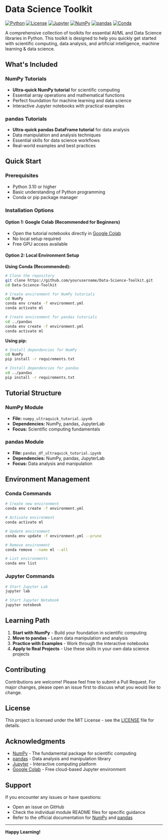 # Data Science Toolkit

[![Python](https://img.shields.io/badge/Python-3.10+-blue.svg)](https://www.python.org/downloads/)
[![License](https://img.shields.io/badge/License-MIT-green.svg)](LICENSE)
[![Jupyter](https://img.shields.io/badge/Jupyter-Notebook-orange.svg)](https://jupyter.org/)
[![NumPy](https://img.shields.io/badge/NumPy-1.24+-blue.svg)](https://numpy.org/)
[![pandas](https://img.shields.io/badge/Pandas-2.0+-blue.svg)](https://pandas.pydata.org/)
[![Conda](https://img.shields.io/badge/Conda-Environment-green.svg)](https://docs.conda.io/)

A comprehensive collection of toolkits for essential AI/ML and Data Science libraries in Python. This toolkit is designed to help you quickly get started with scientific computing, data analysis, and artificial intelligence, machine learning & data science.

## What's Included

### NumPy Tutorials
- **Ultra-quick NumPy tutorial** for scientific computing
- Essential array operations and mathematical functions
- Perfect foundation for machine learning and data science
- Interactive Jupyter notebooks with practical examples

### pandas Tutorials  
- **Ultra-quick pandas DataFrame tutorial** for data analysis
- Data manipulation and analysis techniques
- Essential skills for data science workflows
- Real-world examples and best practices

## Quick Start

### Prerequisites
- Python 3.10 or higher
- Basic understanding of Python programming
- Conda or pip package manager

### Installation Options

#### Option 1: Google Colab (Recommended for Beginners)
- Open the tutorial notebooks directly in [Google Colab](https://colab.research.google.com/)
- No local setup required
- Free GPU access available

#### Option 2: Local Environment Setup

**Using Conda (Recommended):**
```bash
# Clone the repository
git clone https://github.com/yourusername/Data-Science-Toolkit.git
cd Data-Science-Toolkit

# Create environment for NumPy tutorials
cd NumPy
conda env create -f environment.yml
conda activate ml

# Create environment for pandas tutorials  
cd ../pandas
conda env create -f environment.yml
conda activate ml
```

**Using pip:**
```bash
# Install dependencies for NumPy
cd NumPy
pip install -r requirements.txt

# Install dependencies for pandas
cd ../pandas  
pip install -r requirements.txt
```

## Tutorial Structure

### NumPy Module
- **File:** `numpy_ultraquick_tutorial.ipynb`
- **Dependencies:** NumPy, pandas, JupyterLab
- **Focus:** Scientific computing fundamentals

### pandas Module  
- **File:** `pandas_df_ultraquick_tutorial.ipynb`
- **Dependencies:** NumPy, pandas, JupyterLab
- **Focus:** Data analysis and manipulation

## Environment Management

### Conda Commands
```bash
# Create new environment
conda env create -f environment.yml

# Activate environment
conda activate ml

# Update environment
conda env update -f environment.yml --prune

# Remove environment
conda remove --name ml --all

# List environments
conda env list
```

### Jupyter Commands
```bash
# Start Jupyter Lab
jupyter lab

# Start Jupyter Notebook
jupyter notebook
```

## Learning Path

1. **Start with NumPy** - Build your foundation in scientific computing
2. **Move to pandas** - Learn data manipulation and analysis
3. **Practice with Examples** - Work through the interactive notebooks
4. **Apply to Real Projects** - Use these skills in your own data science projects

## Contributing

Contributions are welcome! Please feel free to submit a Pull Request. For major changes, please open an issue first to discuss what you would like to change.

## License

This project is licensed under the MIT License - see the [LICENSE](LICENSE) file for details.

## Acknowledgments

- [NumPy](https://numpy.org/) - The fundamental package for scientific computing
- [pandas](https://pandas.pydata.org/) - Data analysis and manipulation library
- [Jupyter](https://jupyter.org/) - Interactive computing platform
- [Google Colab](https://colab.research.google.com/) - Free cloud-based Jupyter environment

## Support

If you encounter any issues or have questions:
- Open an issue on GitHub
- Check the individual module README files for specific guidance
- Refer to the official documentation for [NumPy](https://numpy.org/doc/) and [pandas](https://pandas.pydata.org/docs/)

---

**Happy Learning!**
